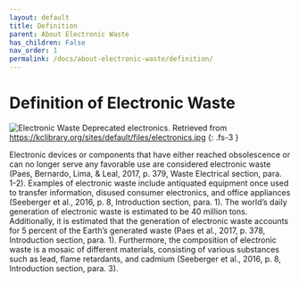 ```yaml
---
layout: default
title: Definition
parent: About Electronic Waste
has_children: False
nav_order: 1
permalink: /docs/about-electronic-waste/definition/
---
```


# Definition of Electronic Waste

![Electronic Waste](https://kclibrary.org/sites/default/files/electronics.jpg)
Deprecated electronics. Retrieved from https://kclibrary.org/sites/default/files/electronics.jpg
{: .fs-3 }

Electronic devices or components that have either reached obsolescence or can no longer serve any favorable use are considered electronic waste (Paes, Bernardo, Lima, & Leal, 2017, p. 379, Waste Electrical section, para. 1-2). Examples of electronic waste include antiquated equipment once used to transfer information, disused consumer electronics, and office appliances (Seeberger et al., 2016, p. 8, Introduction section, para. 1). The world’s daily generation of electronic waste is estimated to be 40 million tons. Additionally, it is estimated that the generation of electronic waste accounts for 5 percent of the Earth’s generated waste (Paes et al., 2017, p. 378, Introduction section, para. 1). Furthermore, the composition of electronic waste is a mosaic of different materials, consisting of various  substances such as lead, flame retardants, and cadmium (Seeberger et al., 2016, p. 8, Introduction section, para. 3).
